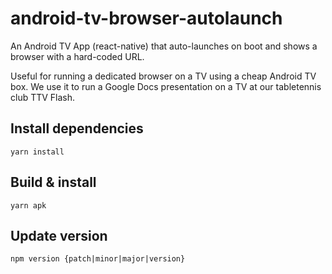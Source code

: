 # android-tv-browser-autolaunch

An Android TV App (react-native) that auto-launches on boot and shows a browser with a hard-coded URL.

Useful for running a dedicated browser on a TV using a cheap Android TV box.
We use it to run a Google Docs presentation on a TV at our tabletennis club TTV Flash.

## Install dependencies

    yarn install

## Build & install

    yarn apk

## Update version

    npm version {patch|minor|major|version}
